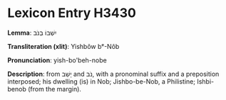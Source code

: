 # Lexicon Entry H3430

**Lemma**: יִשְׁבּוֹ בְּנֹב

**Transliteration (xlit)**: Yishbôw bᵉ-Nôb

**Pronunciation**: yish-bo'beh-nobe

**Description**:
from יָשַׁב and נֹב, with a pronominal suffix and a preposition interposed; his dwelling (is) in Nob; Jishbo-be-Nob, a Philistine; Ishbi-benob (from the margin).
